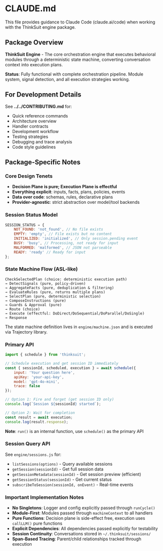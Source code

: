 # CLAUDE.md

This file provides guidance to Claude Code (claude.ai/code) when working with the ThinkSuit engine package.

## Package Overview

**ThinkSuit Engine** - The core orchestration engine that executes behavioral modules through a deterministic state machine, converting conversation context into execution plans.

**Status**: Fully functional with complete orchestration pipeline. Module system, signal detection, and all execution strategies working.

## For Development Details

See **../../CONTRIBUTING.md** for:
- Quick reference commands
- Architecture overview
- Handler contracts
- Development workflow
- Testing strategies
- Debugging and trace analysis
- Code style guidelines

## Package-Specific Notes

### Core Design Tenets

- **Decision Plane is pure; Execution Plane is effectful**
- **Everything explicit**: inputs, facts, plans, policies, events
- **Data over code**: schemas, rules, declarative plans
- **Provider-agnostic**: strict abstraction over model/tool backends

### Session Status Model

```javascript
SESSION_STATUS = {
    NOT_FOUND: 'not_found', // No file exists
    EMPTY: 'empty', // File exists but no content
    INITIALIZED: 'initialized', // Only session.pending event
    BUSY: 'busy', // Processing, not ready for input
    MALFORMED: 'malformed', // JSON not parseable
    READY: 'ready' // Ready for input
};
```

### State Machine Flow (ASL-like)

```
CheckSelectedPlan (choice: deterministic execution path)
→ DetectSignals (pure, policy-driven)
→ AggregateFacts (pure, deduplication & filtering)
→ EvaluateRules (pure, returns multiple plans)
→ SelectPlan (pure, deterministic selection)
→ ComposeInstructions (pure)
→ Guards & Approval (pure)
→ Route (choice)
→ Execute (effectful: DoDirect/DoSequential/DoParallel/DoSingle)
→ Response
```

The state machine definition lives in `engine/machine.json` and is executed via Trajectory library.

### Primary API

```javascript
import { schedule } from 'thinksuit';

// Schedule execution and get session ID immediately
const { sessionId, scheduled, execution } = await schedule({
    input: 'Your question here',
    apiKey: 'your-api-key',
    model: 'gpt-4o-mini',
    trace: false
});

// Option 1: Fire and forget (get session ID only)
console.log(`Session ${sessionId} started`);

// Option 2: Wait for completion
const result = await execution;
console.log(result.response);
```

**Note**: `run()` is an internal function, use `schedule()` as the primary API

### Session Query API

See `engine/sessions.js` for:
- `listSessions(options)` - Query available sessions
- `getSession(sessionId)` - Get full session data
- `getSessionMetadata(sessionId)` - Get session preview (efficient)
- `getSessionStatus(sessionId)` - Get current status
- `subscribeToSession(sessionId, onEvent)` - Real-time events

### Important Implementation Notes

- **No Singletons**: Logger and config explicitly passed through `runCycle()`
- **Module-First**: Modules passed through `machineContext` to all handlers
- **Pure Functions**: Decision plane is side-effect free, execution uses `callLLM()` pure functions
- **Explicit Dependencies**: All dependencies passed explicitly for testability
- **Session Continuity**: Conversations stored in `~/.thinksuit/sessions/`
- **Span-Based Tracing**: Parent/child relationships tracked through execution
